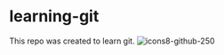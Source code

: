 # learning-git

This repo was created to learn git.
![icons8-github-250](https://user-images.githubusercontent.com/62411607/194124112-55b99a6d-f187-4aa6-92ca-8de8a456fe5e.png)
